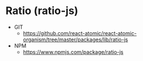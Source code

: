 Ratio (ratio-js)
===============
   * GIT
      * https://github.com/react-atomic/react-atomic-organism/tree/master/packages/lib/ratio-js
   * NPM
      * https://www.npmjs.com/package/ratio-js 



